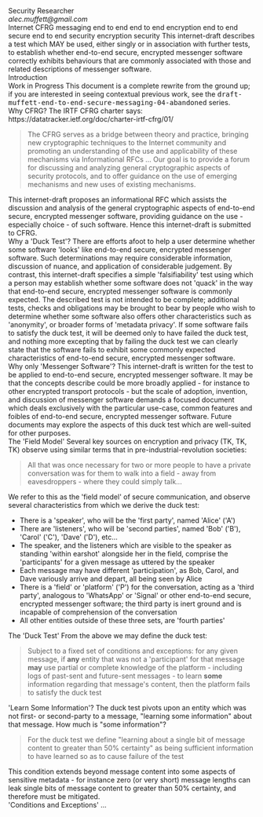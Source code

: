 <?xml version="1.0" encoding="utf-8"?>
<!-- name="GENERATOR" content="github.com/mmarkdown/mmark Mmark Markdown Processor - mmark.miek.nl" -->
<rfc version="3" ipr="trust200902" docName="draft-muffett-end-to-end-secure-messaging-04" submissionType="IETF" category="info" xml:lang="en" xmlns:xi="http://www.w3.org/2001/XInclude" indexInclude="true" consensus="true">

<front>
<title abbrev="e2esm">A 'Duck Test' for End-to-End Secure, Encrypted Messenger Software</title><seriesInfo value="draft-muffett-end-to-end-secure-messaging-04" stream="IETF" status="informational" name="Internet-Draft"></seriesInfo>
<author initials="A." surname="Muffett" fullname="Alec Muffett"><organization>Security Researcher</organization><address><postal><street></street>
</postal><email>alec.muffett@gmail.com</email>
</address></author><date/>
<area>Internet</area>
<workgroup>CFRG</workgroup>
<keyword>messaging</keyword>
<keyword>end to end</keyword>
<keyword>end to end encryption</keyword>
<keyword>end to end secure</keyword>
<keyword>end to end security</keyword>
<keyword>encryption</keyword>
<keyword>security</keyword>

<abstract>
<t>This internet-draft
describes a test
which <bcp14>MAY</bcp14> be used,
either singly
or in association
with further tests,
to establish whether
end-to-end secure,
encrypted messenger software
correctly exhibits behaviours
that are commonly
associated with those
and related descriptions
of messenger software.</t>
</abstract>

</front>

<middle>

<section anchor="introduction"><name>Introduction</name>

<section anchor="work-in-progress"><name>Work in Progress</name>
<t>This document is a complete rewrite from the ground up; if you are
interested in seeing contextual previous work, see the
<tt>draft-muffett-end-to-end-secure-messaging-04-abandoned</tt> series.</t>
</section>

<section anchor="why-cfrg"><name>Why CFRG?</name>
<t>The IRTF CFRG charter says:
<eref target="https://datatracker.ietf.org/doc/charter-irtf-cfrg/01/">https://datatracker.ietf.org/doc/charter-irtf-cfrg/01/</eref></t>
<blockquote><t>The CFRG serves as a bridge between theory and practice, bringing
new cryptographic techniques to the Internet community and promoting
an understanding of the use and applicability of these mechanisms
via Informational RFCs ... Our goal is to provide a forum for
discussing and analyzing general cryptographic aspects of security
protocols, and to offer guidance on the use of emerging mechanisms
and new uses of existing mechanisms.</t>
</blockquote><t>This internet-draft proposes an informational RFC which assists the
discussion and analysis of the general cryptographic aspects of
end-to-end secure, encrypted messenger software, providing
guidance on the use - especially choice - of such software.</t>
<t>Hence this internet-draft is submitted to CFRG.</t>
</section>

<section anchor="why-a-duck-test"><name>Why a 'Duck Test'?</name>
<t>There are efforts afoot to help a user determine whether some software
'looks' like end-to-end secure, encrypted messenger software.  Such
determinations may require considerable information, discussion of
nuance, and application of considerable judgement.</t>
<t>By contrast, this internet-draft specifies a simple 'falsifiability'
test using which a person may establish whether some software does not
'quack' in the way that end-to-end secure, encrypted messenger
software is commonly expected.</t>
<t>The described test is not intended to be complete; additional tests,
checks and obligations may be brought to bear by people who wish to
determine whether some software also offers other characteristics such
as 'anonymity', or broader forms of 'metadata privacy'.</t>
<t>If some software fails to satisfy the duck test, it will be deemed
only to have failed the duck test, and nothing more excepting that by
failing the duck test we can clearly state that the software fails to
exhibit some commonly expected characteristics of end-to-end secure,
encrypted messenger software.</t>
</section>

<section anchor="why-only-messenger-software"><name>Why only 'Messenger Software'?</name>
<t>This internet-draft is written for the test to be applied to
end-to-end secure, encrypted messenger software.</t>
<t>It may be that the concepts describe could be more broadly applied -
for instance to other encrypted transport protocols - but the scale of
adoption, invention, and discussion of messenger software demands a
focused document which deals exclusively with the particular use-case,
common features and foibles of end-to-end secure, encrypted messenger
software.</t>
<t>Future documents may explore the aspects of this duck test which are
well-suited for other purposes.</t>
</section>
</section>

<section anchor="the-field-model"><name>The 'Field Model'</name>
<t>Several key sources on encryption and privacy (TK, TK, TK) observe
using similar terms that in pre-industrial-revolution societies:</t>
<blockquote><t>All that was once necessary for two or more people to have a private
conversation was for them to walk into a field - away from
eavesdroppers - where they could simply talk...</t>
</blockquote><t>We refer to this as the 'field model' of secure communication, and
observe several characteristics from which we derive the duck test:</t>

<ul>
<li><t>There is a 'speaker', who will be the 'first party', named 'Alice'
('A')</t>
</li>
<li><t>There are 'listeners', who will be 'second parties', named 'Bob'
('B'), 'Carol' ('C'), 'Dave' ('D'), etc...</t>
</li>
<li><t>The speaker, and the listeners which are visible to the speaker as
standing 'within earshot' alongside her in the field, comprise the
'participants' for a given message as uttered by the speaker</t>
</li>
<li><t>Each message may have different 'participation', as Bob, Carol, and
Dave variously arrive and depart, all being seen by Alice</t>
</li>
<li><t>There is a 'field' or 'platform' ('P') for the conversation, acting
as a 'third party', analogous to 'WhatsApp' or 'Signal' or other
end-to-end secure, encrypted messenger software; the third party is
inert ground and is incapable of comprehension of the conversation</t>
</li>
<li><t>All other entities outside of these three sets, are 'fourth parties'</t>
</li>
</ul>

<section anchor="the-duck-test"><name>The 'Duck Test'</name>
<t>From the above we may define the duck test:</t>
<blockquote><t>Subject to a fixed set of conditions and exceptions: for any given
message, if <strong>any</strong> entity that was not a 'participant' for that
message <strong>may</strong> use partial or complete knowledge of the platform -
including logs of past-sent and future-sent messages - to learn
<strong>some</strong> information regarding that message's content, then the
platform fails to satisfy the duck test</t>
</blockquote></section>

<section anchor="learn-some-information"><name>'Learn Some Information'?</name>
<t>The duck test pivots upon an entity which was not first- or
second-party to a message, &quot;learning some information&quot; about that
message.  How much is &quot;some information&quot;?</t>
<blockquote><t>For the duck test we define &quot;learning about a single bit of message
content to greater than 50% certainty&quot; as being sufficient
information to have learned so as to cause failure of the test</t>
</blockquote><t>This condition extends beyond message content into some aspects of
sensitive metadata - for instance zero (or very short) message lengths
can leak single bits of message content to greater than 50% certainty,
and therefore must be mitigated.</t>
</section>

<section anchor="conditions-and-exceptions"><name>'Conditions and Exceptions'</name>
<t>...</t>
</section>
</section>

</middle>

</rfc>
